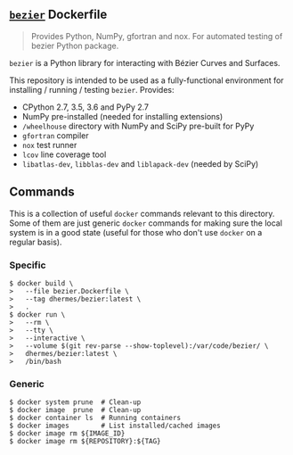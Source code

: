 ## [`bezier`][1] Dockerfile

> Provides Python, NumPy, gfortran and nox. For automated testing of bezier Python package.

`bezier` is a Python library for interacting with B&#xe9;zier Curves and Surfaces.

This repository is intended to be used as a fully-functional environment for installing / running / testing `bezier`. Provides:

- CPython 2.7, 3.5, 3.6 and PyPy 2.7
- NumPy pre-installed (needed for installing extensions)
- `/wheelhouse` directory with NumPy and SciPy pre-built for PyPy
- `gfortran` compiler
- `nox` test runner
- `lcov` line coverage tool
- `libatlas-dev`, `libblas-dev` and `liblapack-dev` (needed by SciPy)

## Commands

This is a collection of useful `docker` commands relevant to
this directory. Some of them are just generic `docker` commands
for making sure the local system is in a good state (useful
for those who don't use `docker` on a regular basis).

### Specific

```
$ docker build \
>   --file bezier.Dockerfile \
>   --tag dhermes/bezier:latest \
>   .
$ docker run \
>   --rm \
>   --tty \
>   --interactive \
>   --volume $(git rev-parse --show-toplevel):/var/code/bezier/ \
>   dhermes/bezier:latest \
>   /bin/bash
```

### Generic

```
$ docker system prune  # Clean-up
$ docker image  prune  # Clean-up
$ docker container ls  # Running containers
$ docker images        # List installed/cached images
$ docker image rm ${IMAGE_ID}
$ docker image rm ${REPOSITORY}:${TAG}
```

[1]: https://hub.docker.com/r/dhermes/bezier/
